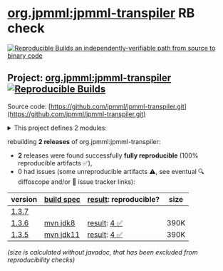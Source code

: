 [org.jpmml:jpmml-transpiler](https://central.sonatype.com/artifact/org.jpmml/jpmml-transpiler/versions) RB check
=======

[![Reproducible Builds](https://reproducible-builds.org/images/logos/rb.svg) an independently-verifiable path from source to binary code](https://reproducible-builds.org/)

## Project: [org.jpmml:jpmml-transpiler](https://central.sonatype.com/artifact/org.jpmml/jpmml-transpiler/versions) [![Reproducible Builds](https://img.shields.io/endpoint?url=https://raw.githubusercontent.com/jvm-repo-rebuild/reproducible-central/master/content/org/jpmml/jpmml-transpiler/badge.json)](https://github.com/jvm-repo-rebuild/reproducible-central/blob/master/content/org/jpmml/jpmml-transpiler/README.md)

Source code: [https://github.com/jpmml/jpmml-transpiler.git](https://github.com/jpmml/jpmml-transpiler.git)

<details><summary>This project defines 2 modules:</summary>

* [org.jpmml:jpmml-transpiler](https://central.sonatype.com/artifact/org.jpmml/jpmml-transpiler/overview)
* [org.jpmml:pmml-transpiler](https://central.sonatype.com/artifact/org.jpmml/pmml-transpiler/overview)
</details>

rebuilding **2 releases** of org.jpmml:jpmml-transpiler:
- **2** releases were found successfully **fully reproducible** (100% reproducible artifacts :white_check_mark:),
- 0 had issues (some unreproducible artifacts :warning:, see eventual :mag: diffoscope and/or :memo: issue tracker links):

| version | [build spec](/BUILDSPEC.md) | [result](https://reproducible-builds.org/docs/jvm/): reproducible? | size |
| -- | --------- | ------ | -- |
| [1.3.7](https://central.sonatype.com/artifact/org.jpmml/jpmml-transpiler/1.3.7/pom) | | | |
| [1.3.6](https://central.sonatype.com/artifact/org.jpmml/jpmml-transpiler/1.3.6/pom) | [mvn jdk8](jpmml-transpiler-1.3.6.buildspec) | [result](jpmml-transpiler-1.3.6.buildinfo): [4 :white_check_mark: ](jpmml-transpiler-1.3.6.buildcompare) | 390K |
| [1.3.5](https://central.sonatype.com/artifact/org.jpmml/jpmml-transpiler/1.3.5/pom) | [mvn jdk11](jpmml-transpiler-1.3.5.buildspec) | [result](jpmml-transpiler-1.3.5.buildinfo): [4 :white_check_mark: ](jpmml-transpiler-1.3.5.buildcompare) | 390K |

<i>(size is calculated without javadoc, that has been excluded from reproducibility checks)</i>
